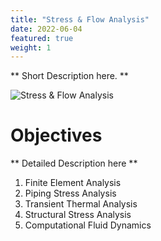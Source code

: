 ```yaml
---
title: "Stress & Flow Analysis"
date: 2022-06-04
featured: true
weight: 1
---
```


** Short Description here. **

![Stress & Flow Analysis](/images/austin-distel-nGc5RT2HmF0-unsplash.jpg)

# Objectives 

** Detailed Description here **

1. Finite Element Analysis
2. Piping Stress Analysis
3. Transient Thermal Analysis
4. Structural Stress Analysis
5. Computational Fluid Dynamics